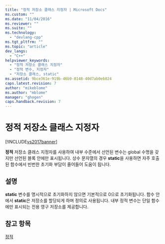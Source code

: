 ```yaml
---
title: "정적 저장소 클래스 지정자 | Microsoft Docs"
ms.custom: ""
ms.date: "11/04/2016"
ms.reviewer: ""
ms.suite: ""
ms.technology: 
  - "devlang-cpp"
ms.tgt_pltfrm: ""
ms.topic: "article"
dev_langs: 
  - "C++"
helpviewer_keywords: 
  - "정적 저장소 클래스 지정자"
  - "정적 변수, 지정자"
  - "저장소 클래스, static"
ms.assetid: 9bce361e-919b-46b9-8148-40d7ab0eb024
caps.latest.revision: 7
author: "mikeblome"
ms.author: "mblome"
manager: "ghogen"
caps.handback.revision: 7
---
```

# 정적 저장소 클래스 지정자
[!INCLUDE[vs2017banner](../assembler/inline/includes/vs2017banner.md)]

**정적** 저장소 클래스 지정자를 사용하여 내부 수준에서 선언된 변수는 global 수명을 갖지만 선언된 블록 안에만 표시됩니다.  상수 문자열의 경우 **static**을 사용하면 자주 호출된 함수에서 빈번한 초기화 부담이 줄어들어 도움이 됩니다.  
  
## 설명  
 **static** 변수를 명시적으로 초기화하지 않으면 기본적으로 0으로 초기화됩니다.  함수 안에서 **static**은 저장소를 할당되게 하며 정의로 사용됩니다.  내부 정적 변수는 단일 함수에만 표시되는 전용 영구 저장소를 제공합니다.  
  
## 참고 항목  
 [정적](../misc/static-cpp.md)